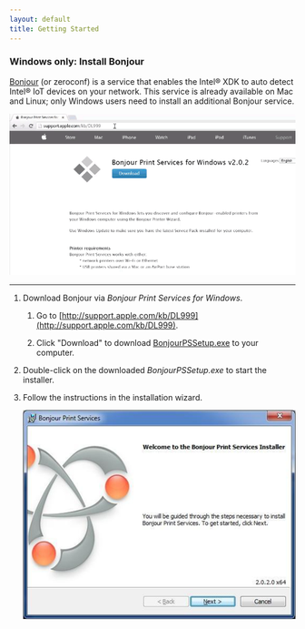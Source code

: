 ```yaml
---
layout: default
title: Getting Started
---
```


### Windows only: Install Bonjour

[Bonjour](http://support.apple.com/kb/DL999) (or zeroconf) is a service that enables the Intel® XDK to auto detect Intel® IoT devices on your network. This service is already available on Mac and Linux; only Windows users need to install an additional Bonjour service.

![Animated gif: installing Bonjour](images/install_bonjour-animated.gif)

---

1. Download Bonjour via *Bonjour Print Services for Windows*.

    1. Go to [http://support.apple.com/kb/DL999](http://support.apple.com/kb/DL999).

    2. Click "Download" to download [BonjourPSSetup.exe](http://support.apple.com/downloads/DL999/en_US/BonjourPSSetup.exe) to your computer.

2. Double-click on the downloaded *BonjourPSSetup.exe* to start the installer.

3. Follow the instructions in the installation wizard.

    ![First screen of the Bonjour Print Services installer](images/bonjor_installer.jpg)
